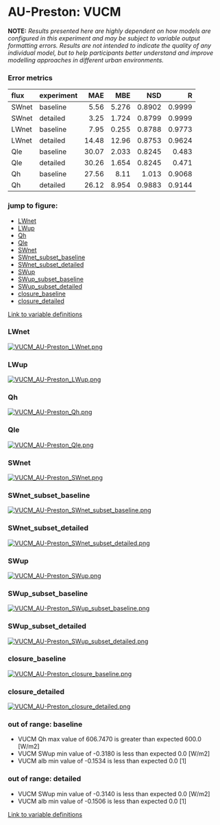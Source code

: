 # AU-Preston: VUCM

**NOTE:** *Results presented here are highly dependent on how models are configured in this experiment and may be subject to variable output formatting errors. Results are not intended to indicate the quality of any individual model, but to help participants better understand and improve modelling approaches in different urban environments.*

### Error metrics

| flux   | experiment   |   MAE |    MBE |    NSD |      R |
|:-------|:-------------|------:|-------:|-------:|-------:|
| SWnet  | baseline     |  5.56 |  5.276 | 0.8902 | 0.9999 |
| SWnet  | detailed     |  3.25 |  1.724 | 0.8799 | 0.9999 |
| LWnet  | baseline     |  7.95 |  0.255 | 0.8788 | 0.9773 |
| LWnet  | detailed     | 14.48 | 12.96  | 0.8753 | 0.9624 |
| Qle    | baseline     | 30.07 |  2.033 | 0.8245 | 0.483  |
| Qle    | detailed     | 30.26 |  1.654 | 0.8245 | 0.471  |
| Qh     | baseline     | 27.56 |  8.11  | 1.013  | 0.9068 |
| Qh     | detailed     | 26.12 |  8.954 | 0.9883 | 0.9144 |

### jump to figure:
 - [LWnet](#lwnet)
 - [LWup](#lwup)
 - [Qh](#qh)
 - [Qle](#qle)
 - [SWnet](#swnet)
 - [SWnet_subset_baseline](#swnet_subset_baseline)
 - [SWnet_subset_detailed](#swnet_subset_detailed)
 - [SWup](#swup)
 - [SWup_subset_baseline](#swup_subset_baseline)
 - [SWup_subset_detailed](#swup_subset_detailed)
 - [closure_baseline](#closure_baseline)
 - [closure_detailed](#closure_detailed)

[Link to variable definitions](variable_definitions.md)

### <a name="lwnet"></a>LWnet
[![VUCM_AU-Preston_LWnet.png](VUCM_AU-Preston_LWnet.png)](VUCM_AU-Preston_LWnet.png)

### <a name="lwup"></a>LWup
[![VUCM_AU-Preston_LWup.png](VUCM_AU-Preston_LWup.png)](VUCM_AU-Preston_LWup.png)

### <a name="qh"></a>Qh
[![VUCM_AU-Preston_Qh.png](VUCM_AU-Preston_Qh.png)](VUCM_AU-Preston_Qh.png)

### <a name="qle"></a>Qle
[![VUCM_AU-Preston_Qle.png](VUCM_AU-Preston_Qle.png)](VUCM_AU-Preston_Qle.png)

### <a name="swnet"></a>SWnet
[![VUCM_AU-Preston_SWnet.png](VUCM_AU-Preston_SWnet.png)](VUCM_AU-Preston_SWnet.png)

### <a name="swnet_subset_baseline"></a>SWnet_subset_baseline
[![VUCM_AU-Preston_SWnet_subset_baseline.png](VUCM_AU-Preston_SWnet_subset_baseline.png)](VUCM_AU-Preston_SWnet_subset_baseline.png)

### <a name="swnet_subset_detailed"></a>SWnet_subset_detailed
[![VUCM_AU-Preston_SWnet_subset_detailed.png](VUCM_AU-Preston_SWnet_subset_detailed.png)](VUCM_AU-Preston_SWnet_subset_detailed.png)

### <a name="swup"></a>SWup
[![VUCM_AU-Preston_SWup.png](VUCM_AU-Preston_SWup.png)](VUCM_AU-Preston_SWup.png)

### <a name="swup_subset_baseline"></a>SWup_subset_baseline
[![VUCM_AU-Preston_SWup_subset_baseline.png](VUCM_AU-Preston_SWup_subset_baseline.png)](VUCM_AU-Preston_SWup_subset_baseline.png)

### <a name="swup_subset_detailed"></a>SWup_subset_detailed
[![VUCM_AU-Preston_SWup_subset_detailed.png](VUCM_AU-Preston_SWup_subset_detailed.png)](VUCM_AU-Preston_SWup_subset_detailed.png)

### <a name="closure_baseline"></a>closure_baseline
[![VUCM_AU-Preston_closure_baseline.png](VUCM_AU-Preston_closure_baseline.png)](VUCM_AU-Preston_closure_baseline.png)

### <a name="closure_detailed"></a>closure_detailed
[![VUCM_AU-Preston_closure_detailed.png](VUCM_AU-Preston_closure_detailed.png)](VUCM_AU-Preston_closure_detailed.png)

### out of range: baseline

 - VUCM Qh max value of 606.7470 is greater than expected 600.0 [W/m2]
 - VUCM SWup min value of -0.3180 is less than expected 0.0 [W/m2]
 - VUCM alb min value of -0.1534 is less than expected 0.0 [1]

### out of range: detailed

 - VUCM SWup min value of -0.3140 is less than expected 0.0 [W/m2]
 - VUCM alb min value of -0.1506 is less than expected 0.0 [1]


[Link to variable definitions](variable_definitions.md)


